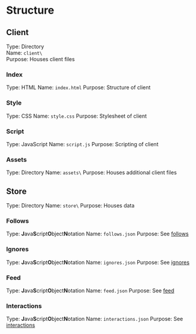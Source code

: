 # Structure
## Client
Type: Directory  
Name: `client\`  
Purpose: Houses client files

### Index
Type: HTML 
Name: `index.html` 
Purpose: Structure of client
### Style
Type: CSS
Name: `style.css`
Purpose: Stylesheet of client
### Script
Type: JavaScript
Name: `script.js`
Purpose: Scripting of client
### Assets
Type: Directory
Name: `assets\`
Purpose: Houses additional client files
## Store
Type: Directory
Name: `store\`
Purpose: Houses data
### Follows
Type: **J**ava**S**cript**O**bject**N**otation
Name: `follows.json`
Purpose: See [follows](wip.md)
### Ignores
Type: **J**ava**S**cript**O**bject**N**otation
Name: `ignores.json`
Purpose: See [ignores](wip.md)
### Feed
Type: **J**ava**S**cript**O**bject**N**otation
Name: `feed.json`
Purpose: See [feed](wip.md)
### Interactions
Type: **J**ava**S**cript**O**bject**N**otation
Name: `interactions.json`
Purpose: See [interactions](wip.md)
<!--stackedit_data:
eyJoaXN0b3J5IjpbLTE0ODY1NjM5NjFdfQ==
-->